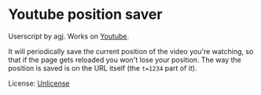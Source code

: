 # Youtube position saver

Userscript by agj. Works on [Youtube](https://www.youtube.com/).

It will periodically save the current position of the video you're watching, so that if the page gets reloaded you won't lose your position. The way the position is saved is on the URL itself (the `t=1234` part of it).

License: [Unlicense](https://unlicense.org/)
